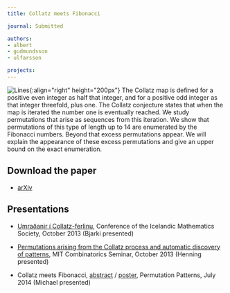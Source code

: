 ```yaml
---
title: Collatz meets Fibonacci

journal: Submitted

authors:
- albert
- gudmundsson
- ulfarsson

projects:
---
```

![Lines]({{site.baseurl}}/assets/img/collatz.png){:align="right" height="200px"}
The Collatz map is defined for a positive even integer as half that integer,
and for a positive odd integer as that integer threefold, plus one. The Collatz
conjecture states that when the map is iterated the number one is eventually
reached. We study permutations that arise as sequences from this iteration. We
show that permutations of this type of length up to 14 are enumerated by the
Fibonacci numbers. Beyond that excess permutations appear. We will explain the
appearance of these excess permutations and give an upper bound on the exact
enumeration.
<!-- The paragraph above is an adaptation of the abstract. 2019-2-21 -->

## Download the paper
<!-- - [{{ page.journal }}](https://cs.uwaterloo.ca/journals/JIS/VOL20/Bean/bean2.html) -->
- [arXiv](https://arxiv.org/abs/1404.3054)

## Presentations
- [Umraðanir í Collatz-ferlinu]({{site.baseurl}}/assets/talks/collatz/IMS.pdf),
Conference of the Icelandic Mathematics Society,
October 2013 (Bjarki presented)

- [Permutations arising from the Collatz process and automatic discovery of patterns]({{site.baseurl}}/assets/talks/collatz/mitCombSem.pdf),
MIT Combinatorics Seminar,
October 2013 (Henning presented)

- Collatz meets Fibonacci, [abstract]({{site.baseurl}}/assets/talks/collatz/PPabstract.pdf) / [poster]({{site.baseurl}}/assets/talks/collatz/PPposter.pdf),
Permutation Patterns,
July 2014 (Michael presented)

